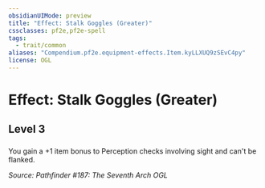 ```yaml
---
obsidianUIMode: preview
title: "Effect: Stalk Goggles (Greater)"
cssclasses: pf2e,pf2e-spell
tags:
  - trait/common
aliases: "Compendium.pf2e.equipment-effects.Item.kyLLXUQ9zSEvC4py"
license: OGL
---
```

# Effect: Stalk Goggles (Greater)
## Level 3
### 






You gain a +1 item bonus to Perception checks involving sight and can't be flanked.

*Source: Pathfinder #187: The Seventh Arch*
*OGL*